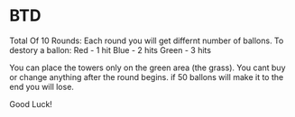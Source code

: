 # BTD
Total Of 10 Rounds:
Each round you will get differnt number of ballons.
To destory a ballon:
Red - 1 hit
Blue - 2 hits
Green - 3 hits

You can place the towers only on the green area (the grass).
You cant buy or change anything after the round begins.
if 50 ballons will make it to the end you will lose.

Good Luck!
